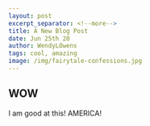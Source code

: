 ```yaml
---
layout: post
excerpt_separator: <!--more-->
title: A New Blog Post
date: Jun 25th 20
author: WendyLOwens
tags: cool, amazing
image: /img/fairytale-confessions.jpg
---
```

## WOW

I am good at this! AMERICA!